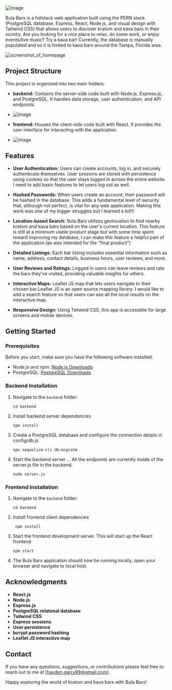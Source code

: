 ![image](https://github.com/Hayden-git/capstone-project/assets/105612431/f08b3e2d-c9f0-4526-9f2c-397966198329)

Bula Bars is a fullstack web application built using the PERN stack (PostgreSQL database, Express, React, Node.js, and visual design with Tailwind CSS) that allows users to discover kratom and kava bars in their vicinity. Are you looking for a nice place to relax, do some work, or enjoy events/live music? Try a kava bar! Currently, the database is manually populated and so it is limited to kava bars around the Tampa, Florida area. 

![screenshot_of_homepage](https://github.com/Hayden-git/capstone-project/assets/105612431/8773f12e-22dd-4ae6-b0b6-ba388baafa80)


## Project Structure

This project is organized into two main folders:

- **backend:** Contains the server-side code built with Node.js, Express.js, and PostgreSQL. It handles data storage, user authentication, and API endpoints.
 - ![image](https://github.com/Hayden-git/capstone-project/assets/105612431/40124e53-3d7f-41cb-9567-3efbe0a7f479)

- **frontend:** Houses the client-side code built with React. It provides the user interface for interacting with the application.
 - ![image](https://github.com/Hayden-git/capstone-project/assets/105612431/bdf74cf8-473e-4027-9c38-029ce6a62988)

## Features

- **User Authentication:** Users can create accounts, log in, and securely authenticate themselves. User sessions are stored with persistence using cookies so that the user stays logged in across the entire website. I need to add basic features to let users log out as well.  

- **Hashed Passwords:** When users create an account, their password will be hashed in the database. This adds a fundamental level of security that, although not perfect, is vital for any web application. Making this work was one of my bigger struggles but I learned a lot!!!

- **Location-based Search:** Bula Bars utilizes geolocation to find nearby kratom and kava bars based on the user's current location. This feature is still at a minimum viable product stage but with some time spent toward improving my database, I can make this feature a helpful part of the application (as was intended for the "final product")

- **Detailed Listings:** Each bar listing includes essential information such as name, address, contact details, business hours, user reviews, and more.

- **User Reviews and Ratings:** Logged in users can leave reviews and rate the bars they've visited, providing valuable insights for others.

- **Interactive Maps:** Leaflet JS map that lets users navigate to their chosen bar.Leaflet JS is an open source mapping library. I would like to add a search feature so that users can see all the local results on the interactive map. 

- **Responsive Design:** Using Tailwind CSS, this app is accessible for large screens and mobile devices.  

## Getting Started

### Prerequisites

Before you start, make sure you have the following software installed:

- Node.js and npm: [Node.js Downloads](https://nodejs.org/en/download/)
- PostgreSQL: [PostgreSQL Downloads](https://www.postgresql.org/download/)

### Backend Installation

1. Navigate to the `backend` folder:
   ```shell
   cd backend
2. Install backend server dependencies
    ```shell
    npm install
3. Create a PostgreSQL database and configure the connection details in config/db.js
   ```shell
   npx sequelize-cli db:migrate
4. Start the backend server ... All the endpoints are currently inside of the server.js file in the backend.
   ```shell
   node server.js

### Frontend Installation

1. Navigate to the `backend` folder:
   ```shell
   cd backend
2. Install frontend client dependencies
   ```shell
    npm install
3. Start the frontend development server. This will start up the React frontend
   ```shell
   npm start
4. The Bula Bars application should now be running locally, open your browser and navigate to local host.

## Acknowledgments
- **React.js**
- **Node.js**
- **Express.js**
- **PostgreSQL relatonal database**
- **Tailwind CSS**
- **Express sessions**
- **User persistence**
- **bcrypt password hashing**
- **Leaflet JS interactive map**

## Contact
If you have any questions, suggestions, or contributions please feel free to reach out to me at [hayden.garry99@gmail.com].

Happy exploring the world of kratom and kava bars with Bula Bars!
